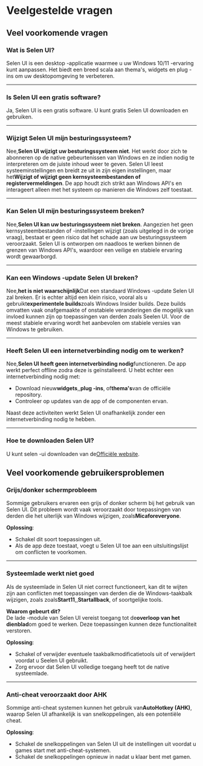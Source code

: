 # **Veelgestelde vragen**

## **Veel voorkomende vragen**

### **Wat is Selen UI?**

Selen UI is een desktop -applicatie waarmee u uw Windows 10/11 -ervaring kunt
aanpassen. Het biedt een breed scala aan thema's, widgets en plug -ins om uw
desktopomgeving te verbeteren.

---

### **Is Selen UI een gratis software?**

Ja, Selen UI is een gratis software. U kunt gratis Selen UI downloaden en
gebruiken.

---

### **Wijzigt Selen UI mijn besturingssysteem?**

Nee,**Selen UI wijzigt uw besturingssysteem niet**. Het werkt door zich te
abonneren op de native gebeurtenissen van Windows en ze indien nodig te
interpreteren om de juiste inhoud weer te geven. Selen UI leest
systeeminstellingen en breidt ze uit in zijn eigen instellingen, maar
het**Wijzigt of wijzigt geen kernsysteembestanden of registervermeldingen**. De
app houdt zich strikt aan Windows API's en interageert alleen met het systeem op
manieren die Windows zelf toestaat.

---

### **Kan Selen UI mijn besturingssysteem breken?**

Nee,**Selen UI kan uw besturingssysteem niet breken**. Aangezien het geen
kernsysteembestanden of -instellingen wijzigt (zoals uitgelegd in de vorige
vraag), bestaat er geen risico dat het schade aan uw besturingssysteem
veroorzaakt. Selen UI is ontworpen om naadloos te werken binnen de grenzen van
Windows API's, waardoor een veilige en stabiele ervaring wordt gewaarborgd.

---

### **Kan een Windows -update Selen UI breken?**

Nee,**het is niet waarschijnlijk**Dat een standaard Windows -update Selen UI zal
breken. Er is echter altijd een klein risico, vooral als u
gebruikt**experimentele builds**zoals Windows Insider builds. Deze builds
omvatten vaak onafgemaakte of onstabiele veranderingen die mogelijk van invloed
kunnen zijn op toepassingen van derden zoals Seelen UI. Voor de meest stabiele
ervaring wordt het aanbevolen om stabiele versies van Windows te gebruiken.

---

### **Heeft Selen UI een internetverbinding nodig om te werken?**

Nee,**Selen UI heeft geen internetverbinding nodig**functioneren. De app werkt
perfect offline zodra deze is geïnstalleerd. U hebt echter een
internetverbinding nodig met:

- Download nieuw**widgets**,,**plug -ins**, of**thema's**van de officiële
  repository.
- Controleer op updates van de app of de componenten ervan.

Naast deze activiteiten werkt Selen UI onafhankelijk zonder een
internetverbinding nodig te hebben.

---

### **Hoe te downloaden Selen UI?**

U kunt selen -ui downloaden van de[Officiële website](https://seelen.io).

## **Veel voorkomende gebruikersproblemen**

### **Grijs/donker schermprobleem**

Sommige gebruikers ervaren een grijs of donker scherm bij het gebruik van Selen
UI. Dit probleem wordt vaak veroorzaakt door toepassingen van derden die het
uiterlijk van Windows wijzigen, zoals**Micaforeveryone**.

**Oplossing**:

- Schakel dit soort toepassingen uit.
- Als de app deze toestaat, voegt u Selen UI toe aan een uitsluitingslijst om
  conflicten te voorkomen.

---

### **Systeemlade werkt niet goed**

Als de systeemlade in Selen UI niet correct functioneert, kan dit te wijten zijn
aan conflicten met toepassingen van derden die de Windows-taakbalk wijzigen,
zoals zoals**Start11**,,**Startallback**, of soortgelijke tools.

**Waarom gebeurt dit?**\
De lade -module van Selen UI vereist toegang tot de**overloop van het
dienblad**om goed te werken. Deze toepassingen kunnen deze functionaliteit
verstoren.

**Oplossing**:

- Schakel of verwijder eventuele taakbalkmodificatietools uit of verwijdert
  voordat u Seelen UI gebruikt.
- Zorg ervoor dat Selen UI volledige toegang heeft tot de native systeemlade.

---

### **Anti-cheat veroorzaakt door AHK**

Sommige anti-cheat systemen kunnen het gebruik van**AutoHotkey (AHK)**, waarop
Selen UI afhankelijk is van snelkoppelingen, als een potentiële cheat.

**Oplossing**:

- Schakel de snelkoppelingen van Selen UI uit de instellingen uit voordat u
  games start met anti-cheat-systemen.
- Schakel de snelkoppelingen opnieuw in nadat u klaar bent met gamen.
